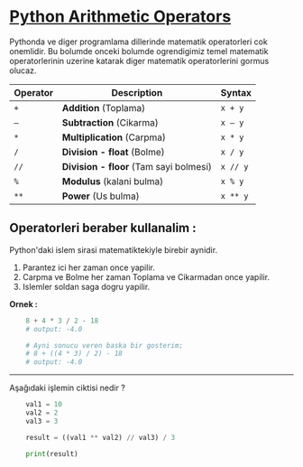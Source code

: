 # [Python Arithmetic Operators](https://www.geeksforgeeks.org/python-arithmetic-operators/)

Pythonda ve diger programlama dillerinde matematik operatorleri cok onemlidir. Bu bolumde onceki bolumde ogrendigimiz temel matematik operatorlerinin uzerine katarak diger matematik operatorlerini gormus olucaz.


Operator | Description | Syntax 
--- | --- | --- 
`+` | __Addition__ (Toplama) | `x + y` 
`–` | __Subtraction__ (Cikarma) | `x – y` 
`*` | __Multiplication__ (Carpma) | `x * y` 
`/` | __Division - float__ (Bolme) | `x / y` 
`//` | __Division - floor__ (Tam sayi bolmesi) | `x // y` 
`%` | __Modulus__ (kalani bulma) | `x % y` 
`**` | __Power__ (Us bulma) | `x ** y` 


## __Operatorleri beraber kullanalim :__

Python'daki islem sirasi matematiktekiyle birebir aynidir.

1. Parantez ici her zaman once yapilir.
2. Carpma ve Bolme her zaman Toplama ve Cikarmadan once yapilir.
3. Islemler soldan saga dogru yapilir.

__Ornek :__
```python
    8 + 4 * 3 / 2 - 18
    # output: -4.0

    # Ayni sonucu veren baska bir gosterim;
    # 8 + ((4 * 3) / 2) - 18
    # output: -4.0
```

---

Aşağıdaki işlemin ciktisi nedir ?
```python
    val1 = 10
    val2 = 2
    val3 = 3

    result = ((val1 ** val2) // val3) / 3

    print(result)
```